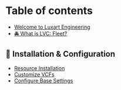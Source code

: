 # Table of contents

* [Welcome to Luxart Engineering](README.md)
* [🚔 What is LVC: Fleet?](<README (1).md>)

## 📄 Installation & Configuration

* [Resource Installation](installation-and-configuration/resource-installation.md)
* [Customize VCFs](installation-and-configuration/customize-vcfs.md)
* [Configure Base Settings](installation-and-configuration/configure-base-settings.md)
